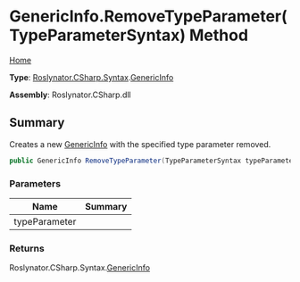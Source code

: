 # GenericInfo\.RemoveTypeParameter\(TypeParameterSyntax\) Method

[Home](../../../../../README.md)

**Type**: [Roslynator.CSharp.Syntax](../../README.md)\.[GenericInfo](../README.md)

**Assembly**: Roslynator\.CSharp\.dll

## Summary

Creates a new [GenericInfo](../README.md) with the specified type parameter removed\.

```csharp
public GenericInfo RemoveTypeParameter(TypeParameterSyntax typeParameter)
```

### Parameters

| Name | Summary |
| ---- | ------- |
| typeParameter | |

### Returns

Roslynator\.CSharp\.Syntax\.[GenericInfo](../README.md)

